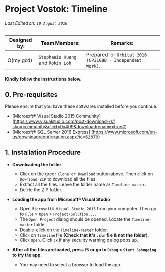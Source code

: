 # Project Vostok: Timeline
###### Last Edited on:  `10 August 2016`

Designed by: | Team Members: | Remarks:
------------ | ------------- | ----------
O(my god) | `Stephanie Huang` and `Robin Loh` | Prepared for `Orbital 2016 	(CP3108B - Independent Work)`.

#### Kindly follow the instructions below.

## 0. Pre-requisites
Please ensure that you have these softwares installed before you continue.
* [Microsoft® Visual Studio 2015 Community] (https://www.visualstudio.com/post-download-vs?sku=community&clcid=0x409&downloadrename=true#)
* [Microsoft® SQL Server 2016 Express] (https://www.microsoft.com/en-us/download/confirmation.aspx?id=52679)


## 1. Installation Procedure
* **Downloading the folder**
    * Click on the green `Clone or Download` button above. Then click on `Download ZIP` to download all the files.
    * Extract all the files. Leave the folder name as `Timeline-master`. 
    * Delete the ZIP folder.

* **Loading the app from Microsoft® Visual Studio**
    * Open `Microsoft® Visual Studio 2015` from your computer. Then go to `File` > `Open` > `Project/Solution...`.
    * The `Open Project` dialog should be opened. Locate the `Timeline-master` folder.
    * Double-click on the `Timeline-master` folder. 
    * Click on `Timeline` file **(Check that it's `.sln` file & not the folder)**.
    * Click `Open`. Click `Ok` if any security warning dialog pops up.

* **After all the files are loaded, press `F5` or go to `Debug` > `Start Debugging` to try the app.** 
    * You may need to select a browser to load the app.
